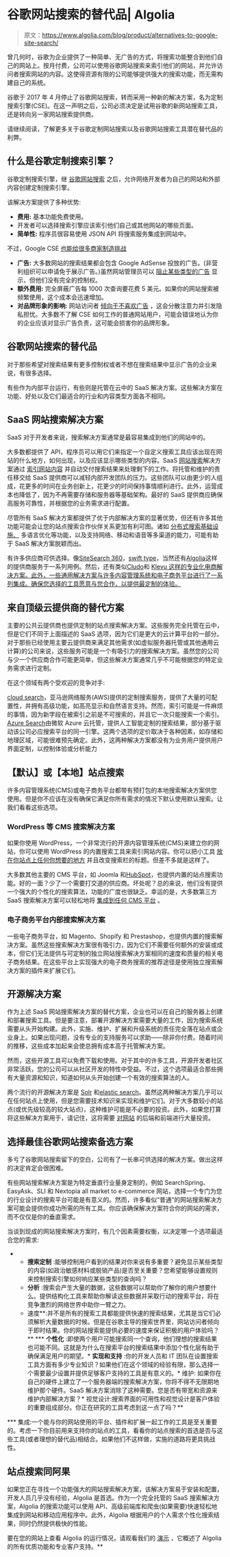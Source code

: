 # 谷歌网站搜索的替代品| Algolia

> 原文：<https://www.algolia.com/blog/product/alternatives-to-google-site-search/>

曾几何时，谷歌为企业提供了一种简单、无广告的方式，将搜索功能整合到他们自己的网站上。按月付费，公司可以使用谷歌网站搜索来索引他们的网站，并允许访问者搜索网站的内容。这使得资源有限的公司能够提供强大的搜索功能，而无需构建自己的系统。

谷歌于 2017 年 4 月停止了谷歌网站搜索，转而采用一种新的解决方案，名为定制搜索引擎(CSE)。在这一声明之后，公司必须决定是试用谷歌的新网站搜索工具，还是转向另一家网站搜索提供商。

请继续阅读，了解更多关于谷歌定制网站搜索以及谷歌网站搜索工具潜在替代品的利弊。

## [](#what-is-google-custom-search-engine)什么是谷歌定制搜索引擎？

谷歌定制搜索引擎，继 [谷歌网站搜索](https://fortune.com/2017/02/21/google-site-search-discontinued/) 之后，允许网络开发者为自己的网站和外部内容创建定制搜索引擎。

该解决方案提供了多种优势:

*   **费用:** 基本功能免费使用。
*   开发者可以选择搜索引擎应该索引他们自己或其他网站的哪些页面。
*   **简单性:** 程序员很容易使用 JSON API 将搜索服务集成到网站中。

不过，Google CSE [也能给很多商家制造挑战](https://www.wordstream.com/blog/ws/2017/04/14/google-site-search-retirement)

*   **广告:** 大多数网站的搜索结果都会包含 Google AdSense 投放的广告。(非营利组织可以申请免于展示广告。)虽然网站管理员可以 [阻止某些类型的广告](https://support.google.com/adsense/answer/164657) 显示，但他们没有完全的控制权。
*   **额外费用:** 完全屏蔽广告每 1000 次查询要花费 5 美元。如果你的网站搜索被频繁使用，这个成本会迅速增加。
*   **对品牌形象的影响:** 网站访问者 [倾向于不喜欢广告](https://www.vieodesign.com/blog/new-data-why-people-hate-ads) ，这会分散注意力并引发隐私担忧。大多数不了解 CSE 如何工作的普通网站用户，可能会错误地认为你的企业应该对显示广告负责，这可能会损害你的品牌形象。

## [](#alternatives-to-google-site-search)谷歌网站搜索的替代品

对于那些希望对搜索结果有更多控制权或者不想在搜索结果中显示广告的企业来说，有很多选择。

有些作为内部平台运行，有些则是托管在云中的 SaaS 解决方案。这些解决方案在功能、好处以及它们最适合的行业和内容类型方面各不相同。

## [](#saas-site-search-solutions)SaaS 网站搜索解决方案

SaaS 对于开发者来说，搜索解决方案通常是最容易集成到他们的网站中的。

大多数都提供了 API，程序员可以用它们来指定一个自定义搜索工具应该出现在网站的什么地方，如何出现，以及应该显示哪些类型的内容。SaaS [网站搜索](https://blog.algolia.com/what-is-site-search/)解决方案通过 [索引网站内容](https://blog.algolia.com/inside-the-algolia-engine-part-2-the-indexing-challenge-of-instant-search/) 并自动交付搜索结果来处理剩下的工作。将托管和维护的责任移交给 SaaS 提供商可以减轻内部开发团队的压力。这些团队可以由更少的人组成，花更多的时间在业务创新上，花更少的时间保持事情顺利进行。此外，运营成本也降低了，因为不再需要存储和服务器等基础架构。最好的 SaaS 提供商应确保高服务可靠性，并根据您的业务需求进行配置。

尽管所有 SaaS 解决方案都提供了优于内部解决方案的显著优势，但还有许多其他功能可能会让您的站点搜索合作伙伴关系更加有利可图。诸如 [分布式搜索基础设施、](https://blog.algolia.com/distributed-search-network-latency-ruins-search-experience/) 多语言优化等功能，以及支持网络、移动和语音等多渠道的能力，可能有助于 SaaS 解决方案脱颖而出。

有许多供应商可供选择。像[SiteSearch 360](https://www.sitesearch360.com/)，[swift type](https://swiftype.com/)，当然还有[Algolia](https://www.algolia.com/)这样的提供商服务于一系列用例。然后，还有类似[Cludo](https://www.cludo.com/)和 [Klevu 这样的专业化电商解决方案。此外，一些通用解决方案与许多内容管理系统和电子商务平台进行了一系列集成。确保您选择的工具愿意与您合作，以提供最定制的体验。](https://www.klevu.com/)

## [](#alternative-solutions-from-top-cloud-providers%c2%a0)来自顶级云提供商的替代方案

主要的公共云提供商也提供定制的站点搜索解决方案。这些服务完全托管在云中，但是它们不同于上面描述的 SaaS 选项，因为它们是更大的云计算平台的一部分。对于那些已经使用主要云提供商来满足其他需求(如虚拟服务器托管或其他通用云计算)的公司来说，这些服务可能是一个有吸引力的搜索解决方案。虽然您的公司与少一个供应商合作可能更简单，但这些解决方案通常几乎不可能根据您的特定业务需求进行定制。

在这个领域有两个受欢迎的竞争对手:

[cloud search](https://aws.amazon.com/cloudsearch/)，亚马逊网络服务(AWS)提供的定制搜索服务，提供了大量的可配置性，并拥有高级功能，如高亮显示和自然语言支持。然而，索引可能是一件麻烦的事情，因为新字段在被索引之前是不可搜索的，并且它一次只能搜索一个索引。[Azure Search](https://azure.microsoft.com/en-us/services/search/)由微软 Azure 云托管，提供人工智能定制的搜索结果，部分基于驱动该公司必应搜索平台的同一引擎。这两个选项的定价取决于各种因素，如存储和地理区域，可能很难预先确定。此外，这两种解决方案都没有为业务用户提供用户界面定制，以控制体验或分析能力

## [](#)

## [](#%e2%80%9cdefault%e2%80%9d-or-%e2%80%9cnative%e2%80%9d-site-search%c2%a0)【默认】或【本地】站点搜索

许多内容管理系统(CMS)或电子商务平台都带有预打包的本地搜索解决方案供您使用。但是你不应该在没有确保它满足你所有需求的情况下默认使用默认搜索。让我们看看这些选项。

### [](#wordpress-and-other-cms-search-solutions)WordPress 等 CMS 搜索解决方案

如果你使用 WordPress，一个非常流行的开源内容管理系统(CMS)来建立你的网站，你可以使用 WordPress 的内置搜索工具来索引网站内容。你可以把小工具 [放在你站点上任何你想要的地方](https://themeisle.com/blog/improve-internal-search-in-wordpress/) 并且改变搜索栏的标题。但差不多就是这样了。

大多数其他主要的 CMS 平台，如 Joomla 和[HubSpot](https://blog.hubspot.com/customers/introducing-hubspots-site-search)，也提供内置的站点搜索功能。好的一面？少了一个需要打交道的供应商。坏处呢？总的来说，他们没有提供一个强大的个性化的搜索算法，功能的广度也很缺乏。幸运的是，大多数第三方 SaaS 搜索解决方案可以轻松地将 [集成到任何 CMS 平台](https://blog.algolia.com/unveiling-algolias-wordpress-search-plugin-blog-search-at-the-speed-of-thought/) 。

### [](#e-commerce-platform-internal-search-solutions)电子商务平台内部搜索解决方案

一些电子商务平台，如 Magento、Shopify 和 Prestashop，也提供内置的搜索解决方案。虽然这些搜索解决方案很有吸引力，因为它们不需要任何额外的安装或成本，但它们无法提供与可定制的独立网站搜索解决方案相同的速度和质量的相关电子商务结果。在这些平台上实现强大的电子商务搜索的推荐途径是使用独立搜索解决方案的插件来扩展它们。

## [](#)

## [](#open-source-solutions)开源解决方案

作为上述 SaaS 网站搜索解决方案的替代方案，企业也可以在自己的服务器上创建和部署搜索工具。但是要注意，部署开源解决方案需要大量的工作，因为搜索系统需要从头开始构建。此外，实施、维护、扩展和升级系统的责任完全落在站点或企业身上。如果出现问题，没有专业的支持服务可以求助——除非你付费。随着时间的推移，这些成本加起来会使总拥有成本高于托管解决方案。

然而，这些开源工具可以免费下载和使用。对于其中的许多工具，开源开发者社区非常活跃，您的公司可以从社区开发的特性中受益。不过，这个选项最适合那些拥有大量资源和知识，知道如何从头开始创建一个有效的搜索算法的人。

两个流行的开源解决方案是 [Solr](https://lucene.apache.org/solr/) 和[elastic search](https://www.elastic.co/products/elasticsearch)。虽然这两种解决方案几乎可以在任何站点上使用，但是您需要技术知识来实现和维护它们。对于大多数较小的站点(或优先级较高的较大站点)，这种维护可能是不必要的投资。此外，如果您打算将这些解决方案用于[](https://blog.algolia.com/algolia-v-elasticsearch-latency/)，请记住，这将需要 [对网站](https://www.algolia.com/compare-algolia-vs-elasticsearch/) 的后端和前端进行大量投资。

## [](#choosing-the-best-google-site-search-alternative)选择最佳谷歌网站搜索备选方案

多亏了谷歌网站搜索留下的空白，公司有了一长串可供选择的解决方案。做出这样的决定肯定会很困难。

有些网站搜索解决方案是为特定垂直行业量身定制的，例如 SearchSpring、EasyAsk、SLI 和 Nextopia all market to e-commerce 网站，选择一个专门为您的行业设计的搜索平台可能是有意义的。然而，许多看似“普通”的网站搜索解决方案可能会提供你成功所需的所有工具。你应该确保解决方案符合你的网站的需求，而不仅仅是你的垂直需求。

当谈到现成的网站搜索解决方案时，有几个因素需要权衡，以决定哪一个选项最适合您的需求:

*   *   **搜索定制** :能够控制用户看到的结果对你来说有多重要？避免显示某些类型的内容(如政治敏感材料或脱销产品)是否至关重要？您希望能够设置规则来控制搜索引擎如何响应某些类型的查询吗？
    *   **分析** :搜索会产生大量的数据，这些数据可以帮助你了解你的用户想要什么。提供结构化工具来帮助你解读这些数据并采取行动的搜索平台，将在竞争激烈的网络世界中助你一臂之力。
    *   速度**:并不是所有的搜索工具都能提供快速的搜索结果，尤其是当它们必须解析大量数据的时候。但是在谷歌主导的搜索世界里，网站访问者倾向于即时结果。你的网站搜索能提供必要的速度来保证积极的用户体验吗？**
    ***   **个性化** :即使两个用户可能搜索同一个查询，他们理想的搜索结果也可能不同。这就是为什么在搜索平台的搜索结果中添加个性化层有助于确保满足用户的期望。*   **实现和支持** :你的开发人员和 IT 团队在设置搜索工具方面有多少专业知识？如果他们在这个领域的经验有限，那么选择一个需要最少设置并提供足够客户支持的工具是有意义的。*   维护: 如果你在自己的硬件上建立了一个服务器端的搜索解决方案，你将不得不无限期地维护那个硬件。SaaS 解决方案消除了这种需要。您是否有带宽和资源来维护内部解决方案？*   视觉设计:搜索界面的可用性和视觉设计是客户体验的重要组成部分。你正在研究的工具考虑到这一点了吗？**

 ***   集成:一个能与你的网站使用的平台、插件和扩展一起工作的工具是至关重要的。考虑一下你目前用来支持你的站点的工具，看看你的站点搜索的首选是否与这些工具(或者理想的替代品)相结合。如果他们不这样做，实施的道路将更具挑战性。

## [](#site-search-with-algolia)站点搜索同阿果

如果您正在寻找一个功能强大的网站搜索解决方案，该解决方案易于安装和配置，开发人员几乎没有经验，Algolia 是首选。作为一个完全托管的 SaaS 搜索解决方案，Algolia 的搜索功能可以使用 API、高级前端库和爬虫(如果需要)快速轻松地集成到网站和移动应用程序中。此外，Algolia 根据用户的个人需求个性化搜索结果，同时仍然提供极快的性能。

要在您的网站上查看 Algolia 的运行情况，请观看我们的 [演示](https://go.algolia.com/deep-dive-demo-nav) ，它概述了 Algolia 的所有优质功能和专业客户支持。**